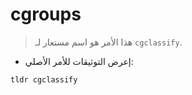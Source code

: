# cgroups

> هذا الأمر هو اسم مستعار لـ `cgclassify`.

- إعرض التوثيقات للأمر الأصلي:

`tldr cgclassify`
